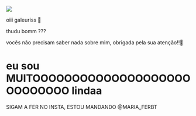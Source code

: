 ![](https://media0.giphy.com/media/v1.Y2lkPTc5MGI3NjExZDhqYTM3cWVnc290YmpkZmh4bno5cjFqeTd0dTExYmVhYm1yNTNseiZlcD12MV9pbnRlcm5hbF9naWZfYnlfaWQmY3Q9Zw/l2QZZMUmvtFYYBUWY/giphy.webp)




oiii galeuriss 💋

thudu bomm ???

vocẽs não precisam saber nada sobre mim, obrigada pela sua atenção!!🙊

# eu sou MUITOOOOOOOOOOOOOOOOOOOOOOOOOOOO lindaa

 SIGAM A FER NO INSTA, ESTOU MANDANDO @MARIA_FERBT

